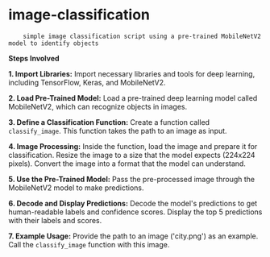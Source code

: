 # image-classification    
        simple image classification script using a pre-trained MobileNetV2 model to identify objects 

**Steps Involved**

**1. Import Libraries:**
Import necessary libraries and tools for deep learning, including TensorFlow, Keras, and MobileNetV2.

**2. Load Pre-Trained Model:**
Load a pre-trained deep learning model called MobileNetV2, which can recognize objects in images.

**3. Define a Classification Function:**
Create a function called `classify_image`. This function takes the path to an image as input.

**4. Image Processing:**
Inside the function, load the image and prepare it for classification. Resize the image to a size that the model expects (224x224 pixels). Convert the image into a format that the model can understand.

**5. Use the Pre-Trained Model:**
Pass the pre-processed image through the MobileNetV2 model to make predictions.

**6. Decode and Display Predictions:**
Decode the model's predictions to get human-readable labels and confidence scores. Display the top 5 predictions with their labels and scores.

**7. Example Usage:**
Provide the path to an image ('city.png') as an example. Call the `classify_image` function with this image.
